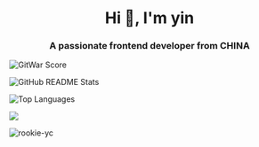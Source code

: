 <h1 align="center">Hi 👋, I'm yin</h1>
<h3 align="center">A passionate frontend developer from CHINA</h3>




<!--
**rookie-yc/rookie-yc** is a ✨ _special_ ✨ repository because its `README.md` (this file) appears on your GitHub profile.

Here are some ideas to get you started:

- 🔭 I’m currently working on ...
- 🌱 I’m currently learning ...
- 👯 I’m looking to collaborate on ...
- 🤔 I’m looking for help with ...
- 💬 Ask me about ...
- 📫 How to reach me: ...
- 😄 Pronouns: ...
- ⚡ Fun fact: ...
-->

![GitWar Score](https://gitwar.herokuapp.com/badge?username=rookie-yc&style=for-the-badge)

![GitHub README Stats](https://github-readme-stats.vercel.app/api?username=rookie-yc&show_icons=true&hide_title=true&count_private=true&theme=radical)

![Top Languages](https://github-readme-stats.vercel.app/api/top-langs/?username=rookie-yc&layout=compact&theme=radical)

<!-- <h3 align="left">Languages and Tools:</h3>
<p align="left"> <a href="https://developer.mozilla.org/en-US/docs/Web/JavaScript" target="_blank"> <img src="https://devicons.github.io/devicon/devicon.git/icons/javascript/javascript-original.svg" alt="javascript" width="40" height="40"/> </a> <a href="https://nodejs.org" target="_blank"> <img src="https://devicons.github.io/devicon/devicon.git/icons/nodejs/nodejs-original-wordmark.svg" alt="nodejs" width="40" height="40"/> </a> <a href="https://reactjs.org/" target="_blank"> <img src="https://devicons.github.io/devicon/devicon.git/icons/react/react-original-wordmark.svg" alt="react" width="40" height="40"/> </a> <a href="https://vuejs.org/" target="_blank"> <img src="https://devicons.github.io/devicon/devicon.git/icons/vuejs/vuejs-original-wordmark.svg" alt="vuejs" width="40" height="40"/> </a> </p>
<p align="left"> <a href="https://github.com/ryo-ma/github-profile-trophy"><img src="https://github-profile-trophy.vercel.app/?username=rookie-yc" alt="rookie-yc" /></a> </p> -->

![](https://visitor-badge.glitch.me/badge?page_id=rookie-yc&style=flat-square&color=0088cc)
<p align="left"> <img src="https://komarev.com/ghpvc/?username=rookie-yc&label=Profile%20views&color=0e75b6&style=flat" alt="rookie-yc" /> </p>
